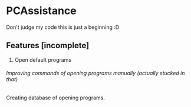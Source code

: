 # PCAssistance


Don't judge my code this is just a beginning :D

## Features [incomplete]
1. Open default programs 

###### Improving commands of opening programs manually (actually stucked in that)
Creating database of opening programs.
